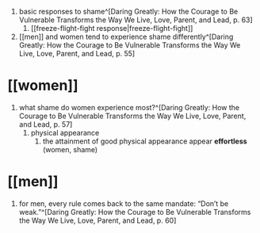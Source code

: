 1. basic responses to shame^[Daring Greatly: How the Courage to Be Vulnerable Transforms the Way We Live, Love, Parent, and Lead, p. 63]
	1. [[freeze-flight-fight response|freeze-flight-fight]]
2. [[men]] and women tend to experience shame differently^[Daring Greatly: How the Courage to Be Vulnerable Transforms the Way We Live, Love, Parent, and Lead, p. 55]

# [[women]]
1. what shame do women experience most?^[Daring Greatly: How the Courage to Be Vulnerable Transforms the Way We Live, Love, Parent, and Lead, p. 57]
	1. physical appearance
		1. the attainment of good physical appearance appear **effortless** (women, shame)

# [[men]]
1. for men, every rule comes back to the same mandate: “Don’t be weak.”^[Daring Greatly: How the Courage to Be Vulnerable Transforms the Way We Live, Love, Parent, and Lead, p. 60]